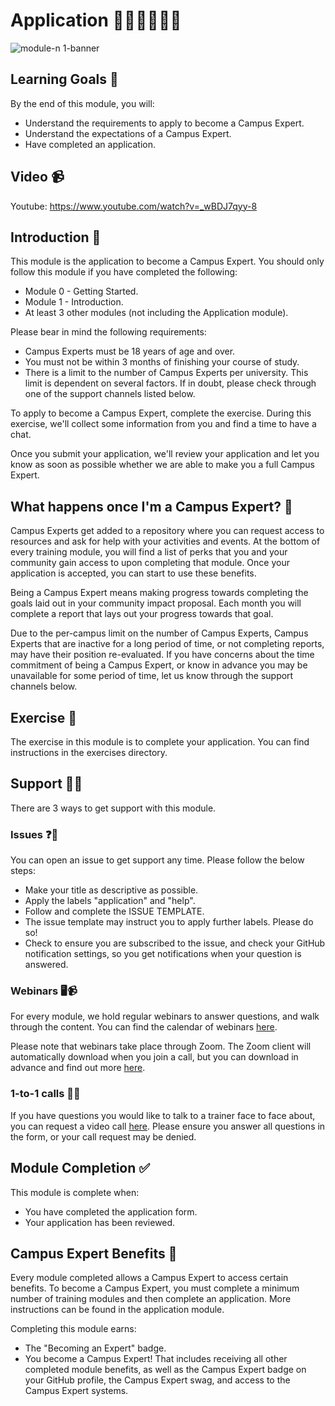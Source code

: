 # Application 👨🏽‍🎓👩🏻‍🎓

![module-n 1-banner](https://user-images.githubusercontent.com/1790822/28998948-3c976f2c-7a05-11e7-995b-d112e67e1664.png)

## Learning Goals 🥅

By the end of this module, you will:
- Understand the requirements to apply to become a Campus Expert.
- Understand the expectations of a Campus Expert.
- Have completed an application.

## Video 📹

Youtube: https://www.youtube.com/watch?v=_wBDJ7qyy-8

## Introduction 👋

This module is the application to become a Campus Expert. You should only follow this module if you have completed the following:

- Module 0 - Getting Started.
- Module 1 - Introduction.
- At least 3 other modules (not including the Application module).

Please bear in mind the following requirements:

- Campus Experts must be 18 years of age and over.
- You must not be within 3 months of finishing your course of study.
- There is a limit to the number of Campus Experts per university. This limit is dependent on several factors. If in doubt, please check through one of the support channels listed below.

To apply to become a Campus Expert, complete the exercise. During this exercise, we'll collect some information from you and find a time to have a chat.

Once you submit your application, we'll review your application and let you know as soon as possible whether we are able to make you a full Campus Expert.

## What happens once I'm a Campus Expert? 🤔

Campus Experts get added to a repository where you can request access to resources and ask for help with your activities and events. At the bottom of every training module, you will find a list of perks that you and your community gain access to upon completing that module. Once your application is accepted, you can start to use these benefits.

Being a Campus Expert means making progress towards completing the goals laid out in your community impact proposal. Each month you will complete a report that lays out your progress towards that goal.

Due to the per-campus limit on the number of Campus Experts, Campus Experts that are inactive for a long period of time, or not completing reports, may have their position re-evaluated. If you have concerns about the time commitment of being a Campus Expert, or know in advance you may be unavailable for some period of time, let us know through the support channels below.

## Exercise 📝

The exercise in this module is to complete your application. You can find instructions in the exercises directory.

## Support 🙋🏿

There are 3 ways to get support with this module.

### Issues ❓💬

You can open an issue to get support any time. Please follow the below steps:
- Make your title as descriptive as possible.
- Apply the labels "application" and "help".
- Follow and complete the ISSUE TEMPLATE.
- The issue template may instruct you to apply further labels. Please do so!
- Check to ensure you are subscribed to the issue, and check your GitHub notification settings, so you get notifications when your question is answered.

### Webinars 🖥📹

For every module, we hold regular webinars to answer questions, and walk through the content.
You can find the calendar of webinars [here](https://calendar.google.com/calendar/ical/github.com_ei82gchda2egevr7aukq6uj1f0%40group.calendar.google.com/public/basic.ics).  

Please note that webinars take place through Zoom. The Zoom client will automatically download when you join a call, but you can download in advance and find out more [here](https://zoom.us/download).

### 1-to-1 calls 💖📞

If you have questions you would like to talk to a trainer face to face about, you can request a video call [here](ttps://calendly.com/joenash/campus-experts-support). Please ensure you answer all questions in the form, or your call request may be denied.

## Module Completion ✅

This module is complete when:
- You have completed the application form.
- Your application has been reviewed.

## Campus Expert Benefits 🏅

Every module completed allows a Campus Expert to access certain benefits. To become a Campus Expert, you must complete a minimum number of training modules and then complete an application. More instructions can be found in the application module.

Completing this module earns:
- The "Becoming an Expert" badge.
- You become a Campus Expert! That includes receiving all other completed module benefits, as well as the Campus Expert badge on your GitHub profile, the Campus Expert swag, and access to the Campus Expert systems.
